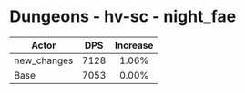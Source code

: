 # Dungeons - hv-sc - night_fae
| Actor | DPS | Increase |
|---|:---:|:---:|
|new_changes|7128|1.06%|
|Base|7053|0.00%|
